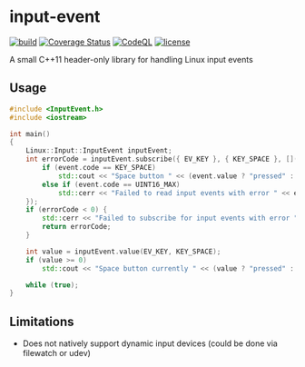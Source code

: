 # input-event

[![build](https://github.com/bang-olufsen/input-event/actions/workflows/build.yml/badge.svg)](https://github.com/bang-olufsen/input-event/actions/workflows/build.yml)
[![Coverage Status](https://coveralls.io/repos/github/bang-olufsen/input-event/badge.svg?branch=main)](https://coveralls.io/github/bang-olufsen/input-event?branch=main)
[![CodeQL](https://github.com/bang-olufsen/input-event/actions/workflows/codeql-analysis.yml/badge.svg)](https://github.com/bang-olufsen/input-event/actions/workflows/codeql-analysis.yml)
[![license](https://img.shields.io/badge/license-MIT_License-blue.svg?style=flat)](LICENSE)

A small C++11 header-only library for handling Linux input events

## Usage

```cpp
#include <InputEvent.h>
#include <iostream>

int main()
{
    Linux::Input::InputEvent inputEvent;
    int errorCode = inputEvent.subscribe({ EV_KEY }, { KEY_SPACE }, [](input_event& event) {
        if (event.code == KEY_SPACE)
            std::cout << "Space button " << (event.value ? "pressed" : "released") << std::endl;
        else if (event.code == UINT16_MAX)
            std::cerr << "Failed to read input events with error " << event.value << std::endl;
    });
    if (errorCode < 0) {
        std::cerr << "Failed to subscribe for input events with error " << errorCode << std::endl;
        return errorCode;
    }

    int value = inputEvent.value(EV_KEY, KEY_SPACE);
    if (value >= 0)
        std::cout << "Space button currently " << (value ? "pressed" : "released") << std::endl;

    while (true);
}
```

## Limitations

* Does not natively support dynamic input devices (could be done via filewatch or udev)
